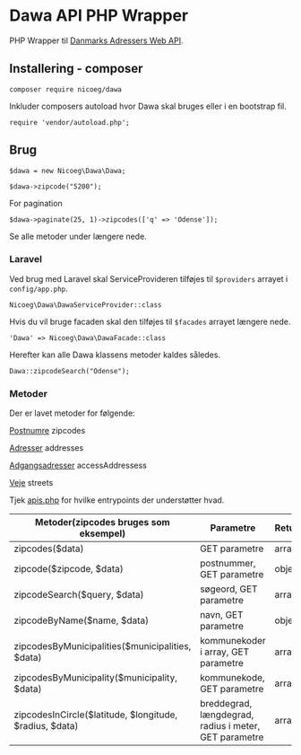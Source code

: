 # Dawa API PHP Wrapper
PHP Wrapper til [Danmarks Adressers Web API](http://dawa.aws.dk).

## Installering - composer
`composer require nicoeg/dawa`

Inkluder composers autoload hvor Dawa skal bruges eller i en bootstrap fil.

 `require 'vendor/autoload.php';`

## Brug
`$dawa = new Nicoeg\Dawa\Dawa;`

`$dawa->zipcode("5200");`

For pagination

`$dawa->paginate(25, 1)->zipcodes(['q' => 'Odense']);`

Se alle metoder under længere nede.

### Laravel
Ved brug med Laravel skal ServiceProvideren tilføjes til `$providers` arrayet i `config/app.php`.

`Nicoeg\Dawa\DawaServiceProvider::class`

Hvis du vil bruge facaden skal den tilføjes til `$facades` arrayet længere nede.

`'Dawa' => Nicoeg\Dawa\DawaFacade::class`
 
Herefter kan alle Dawa klassens metoder kaldes således.
 
`Dawa::zipcodeSearch("Odense");`

### Metoder

Der er lavet metoder for følgende:

[Postnumre](http://dawa.aws.dk/postnummerdok) zipcodes

[Adresser](http://dawa.aws.dk/adressedok) addresses

[Adgangsadresser](http://dawa.aws.dk/adgangsadressedok) accessAddressess

[Veje](http://dawa.aws.dk/vejedok) streets

Tjek [apis.php](https://github.com/nicoeg/Dawa/blob/master/src/apis.php) for hvilke entrypoints der understøtter hvad.

| Metoder(zipcodes bruges som eksempel)          | Parametre                                             | Return |
| -------------------------------------------------------|-------------------------------------------------------|--------|
| zipcodes($data)                                        | GET parametre                                         | array  |
| zipcode($zipcode, $data)                               | postnummer, GET parametre                             | object |
| zipcodeSearch($query, $data)                           | søgeord, GET parametre                                | array  |
| zipcodeByName($name, $data)                             | navn, GET parametre                                   | object |
| zipcodesByMunicipalities($municipalities, $data)       | kommunekoder i array, GET parametre                   | array  |
| zipcodesByMunicipality($municipality, $data)            | kommunekode, GET parametre                            | array  |
| zipcodesInCircle($latitude, $longitude, $radius, $data) | breddegrad, længdegrad, radius i meter, GET parametre | array  |
